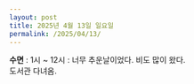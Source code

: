 ```yaml
---
layout: post
title: 2025년 4월 13일 일요일
permalink: /2025/04/13/
---
```

**수면** : 1시 ~ 12시 : 너무 추운날이었다. 비도 많이 왔다.<br/>
도서관 다녀옴.